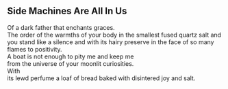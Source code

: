 Side Machines Are All In Us
---------------------------
Of a dark father that enchants graces.  
The order of the warmths of your body in the smallest fused quartz salt and you stand like a silence and with its hairy preserve in the face of so many flames to positivity.  
A boat is not enough to pity me and keep me  
from the universe of your moonlit curiosities.  
With  
its lewd perfume a loaf of bread baked with disintered joy and salt.  
